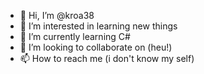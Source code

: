 - 👋 Hi, I’m @kroa38
- 👀 I’m interested in learning new things
- 🌱 I’m currently learning C#
- 💞️ I’m looking to collaborate on (heu!)
- 📫 How to reach me (i don't know my self)

<!---
kroa38/kroa38 is a ✨ special ✨ repository because its `README.md` (this file) appears on your GitHub profile.
You can click the Preview link to take a look at your changes.
--->
